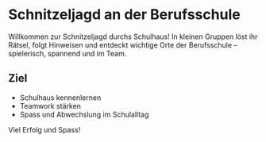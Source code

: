 # Schnitzeljagd an der Berufsschule

Willkommen zur Schnitzeljagd durchs Schulhaus! In kleinen Gruppen löst ihr Rätsel, folgt Hinweisen und entdeckt wichtige Orte der Berufsschule – spielerisch, spannend und im Team.

## Ziel

- Schulhaus kennenlernen
- Teamwork stärken
- Spass und Abwechslung im Schulalltag

Viel Erfolg und Spass!
